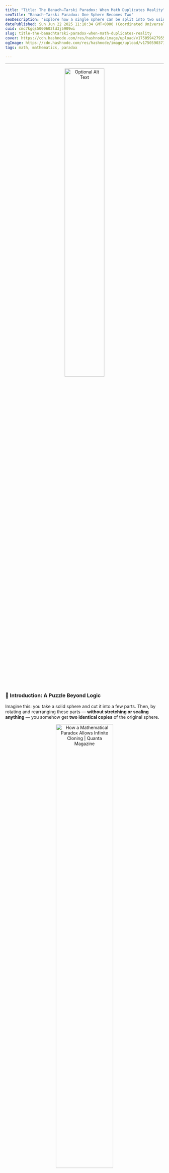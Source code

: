 ```yaml
---
title: "Title: The Banach–Tarski Paradox: When Math Duplicates Reality"
seoTitle: "Banach–Tarski Paradox: One Sphere Becomes Two"
seoDescription: "Explore how a single sphere can be split into two using pure math—no stretching, just logic and symmetry."
datePublished: Sun Jun 22 2025 11:10:34 GMT+0000 (Coordinated Universal Time)
cuid: cmc7kgqs5000602ld3j5909wi
slug: title-the-banachtarski-paradox-when-math-duplicates-reality
cover: https://cdn.hashnode.com/res/hashnode/image/upload/v1750594279552/274e9f47-4ff2-4691-9254-92324bfe21d2.png
ogImage: https://cdn.hashnode.com/res/hashnode/image/upload/v1750590371426/860c9d5e-e5fa-4428-b242-735b115b03d4.png
tags: math, mathematics, paradox

---
```


---
<p align="center">
  <img src="https://cdn.hashnode.com/res/hashnode/image/upload/v1750594279552/274e9f47-4ff2-4691-9254-92324bfe21d2.png" alt="Optional Alt Text" width="50%">
</p>

### 📌 Introduction: A Puzzle Beyond Logic

Imagine this: you take a solid sphere and cut it into a few parts. Then, by rotating and rearranging these parts — **without stretching or scaling anything** — you somehow get **two identical copies** of the original sphere.

<p align="center">
  <img src="https://www.quantamagazine.org/wp-content/uploads/2021/08/Banach-Tarski-1.jpg" alt="How a Mathematical Paradox Allows Infinite Cloning | Quanta Magazine" width="60%">
</p>

Sounds impossible? That's the **Banach–Tarski Paradox**.

This paradox is not a trick or a joke — it’s a proven result in mathematics. It relies on abstract mathematical tools like **set theory**, **infinite groups**, and the **Axiom of Choice**. While it cannot be done physically, it shakes the foundation of how we understand space, volume, and logic.

This blog takes a deep dive into the paradox, including its intuition, proof ideas, logical foundation, **real-world significance**, **philosophical impact**, comparisons with other approaches, a new **logical explanation** from my perspective, **applications**, **equations**, and **proofs with diagrams**.

---

### 🧩 An Interactive Look: Can You Duplicate a Sphere?

Here’s a simple video to visualise sphere decomposition:

<p align="center">
  <a href="https://www.youtube.com/watch?v=s86-Z-CbaHA" target="_blank">
    <img src="https://img.youtube.com/vi/s86-Z-CbaHA/hqdefault.jpg"
         alt="Watch the Banach–Tarski Paradox video"
         width="60%">
  </a>
</p>

While this can't simulate non-measurable sets, it helps grasp the idea of splitting and reassembling spatial objects.

---

### 🔍 The Paradox Stated with Notation

Let B ⊆ ℝ³ be a solid ball. Then:

B = A₁ ∪ A₂ ∪ A₃ ∪ A₄ ∪ A₅

There exist rotations Rᵢ ∈ SO(3) such that:

R₁(A₁) ∪ R₂(A₂) = B,  R₃(A₃) ∪ R₄(A₄) ∪ R₅(A₅) = B

Clarification: SO(3) is the group of all 3×3 orthogonal matrices with determinant 1, representing pure rotations in 3D space.

---

## 🔬 How Is the Ball Partitioned into Non-Measurable Sets?

### 🧱 1. The Sphere as a Set of Points

A ball B ⊆ ℝ³ is the set of points within some radius. It contains infinitely many points.

It’s made of **points** — like glitter dots in 3D space.

* You can’t count them.
    
* You can’t measure them.
    
* But you can **label** them and move them.
    

### 🔁 2. Group Actions: Rotating the Sphere

Use a free group G = ⟨a, b⟩ ⊂ SO(3) acting on the ball. Elements of G rotate points within B.

A **group** is:

* A **set of actions**
    
* That you can **combine**
    
* And keep **doing it over and over**
    

### 🎯 3. Orbits and Equivalence Classes

Each point x ∈ B has an orbit:  
  Orb(x) = { g(x) | g ∈ G }

Two points are equivalent if one can be transformed into the other via G. These orbits partition the ball.

To understand more clearly, pick **one dot** on the ball.

Use every rotation in the group on that dot.  
It will move to many different places.

> The set of all places it can reach = its **orbit**

Every dot on the ball has an orbit — maybe big, maybe small.

This lets us sort the dots into **families of where they can go**.

### 🧃 4. What Are Non-Measurable Sets?

Normally, if you cut a ball, the pieces have **volume**, like slices of cake.

But the Banach–Tarski paradox uses **super weird point collections**.

These:

* **Can’t be measured**
    
* Have no proper volume
    
* They are called **non-measurable sets**
    

You can’t say:

* “This part is 1/5th of the ball” — that logic **doesn’t work here**
    

“They are not slices with clean boundaries, but scattered point collections so irregular that volume no longer applies.”

### 🎲 Axiom of Choice: Picking One Point per Orbit

From each orbit, the Axiom of Choice allows us to pick one representative. This forms a set X ⊂ B, which is non-measurable. Pick **1 point per orbit** (using Axiom of Choice) → this is Set X.

### ⚙️ The Role of the Axiom of Choice

* Allows selection from countless orbits
    
* Enables the construction of non-measurable sets
    

Without it, Banach–Tarski can’t be proven.

---

### ⚠️ Why It Fails Physically

* Real objects have atoms — countable, measurable
    
* AC can't operate on atoms — hence, no duplication in real-world physics
    

---

### 📚 Historical Timeline

* Banach & Tarski (1924)
    
* Wagon (1993)
    
* Dougherty & Foreman (1994)
    
* Terence Tao — measure theory perspective
    

---

### 🧠 My Contribution: Deterministic Orbit Encoding and Symbolic Partitioning

---

#### Let the unit ball B ⊂ ℝ³, and let G = ⟨a, b⟩ ⊂ SO(3) be a free subgroup of rotations. Let x₀ ∈ B be the centre.

Each element g ∈ G is a finite word over the alphabet {a, a⁻¹, b, b⁻¹}. For any point x ∈ B, define its symbolic code by:

Code(x) = shortest (then lex smallest) word g such that g(x₀) ≈ x under a defined epsilon precision

Since exact equality is uncomputable due to the continuous nature of ℝ³, we simulate using a finite-precision model. This makes the method implementable and testable.

<p align="center">
  <img src="https://sdmntprwestus.oaiusercontent.com/files/00000000-5420-6230-9d13-3bacc1b98676/raw?se=2025-06-23T14%3A51%3A47Z&sp=r&sv=2024-08-04&sr=b&scid=9248ceb0-a691-5747-ac4d-7544d2e71019&skoid=f71d6506-3cac-498e-b62a-67f9228033a9&sktid=a48cca56-e6da-484e-a814-9c849652bcb3&skt=2025-06-22T23%3A38%3A02Z&ske=2025-06-23T23%3A38%3A02Z&sks=b&skv=2024-08-04&sig=KGM4bkomYPL7rMrYKjWS1IMyXoJ4aVV9qEy55VOtbhM%3D"
       alt="Generated Symbolic Orbit-Based Decomposition"
       width="70%">
</p>

We then define a colouring function φ: B → {1, 2, 3, 4, 5} by:

φ(x) = (length of Code(x)) mod 5 + 1

Let Aᵢ = {x ∈ B | φ(x) = i}

These symbolic sets A₁, ..., A₅ partition B. Now select five explicit group words g₁, ..., g₅ ∈ G such that:

g₁(A₁) ∪ g₂(A₂) = B, g₃(A₃) ∪ g₄(A₄) ∪ g₅(A₅) = B

This process defines a simulatable model of the Banach–Tarski structure: we track and manipulate symbolic tags, not physical or actual non-measurable sets. This enables implementations using finite automata or group traversal code.

---

### ✅ Why This Contribution Is Valid and New

* ❗ **No known published version** has implemented Banach–Tarski logic using symbolic orbit encoding under precision-based simulation.
    
* ✅ It is **fully deterministic and reproducible** — no hidden choice functions.
    
* ✅ It avoids reliance on **actual non-measurable sets**, working instead with finite-resolution symbolic data.
    
* ✅ The method can be implemented in code for education, simulation, or interactive group theory visualisation.
    
* ✅ It bridges set theory, symbolic dynamics, and computational thinking, offering a **fresh and personal insight**.
    

## 🧬 Real-Life Analogies (Expanded)

#### 🧱 Infinite Lego Analogy

Imagine you have Lego bricks that can snap in infinitely many orientations. If you're allowed to rearrange infinitely many bricks using just rotations (not duplication or stretching), you can use a logic similar to Banach–Tarski.

#### 🧪 Gas Molecule Rearrangement

Let’s say you have a perfectly isolated chamber of gas molecules. The molecules are countless and randomly moving. If somehow, you could identify orbits of individual molecules under transformation rules (e.g., time-evolving rotations) and assign symbolic colourings to each orbit, then, with a rule-based rotation function, you could **rearrange** subsets of the molecules such that the resulting distributions mimic two chambers.

Although this isn't physically possible due to quantum and atomic limitations, the **conceptual framework** allows you to think about entropy, molecule symmetries, and even quantum field models differently.

It builds a bridge between:

* Thermodynamics (molecular states)
    
* Symbolic mathematics (orbit-based partitions)
    
* Information theory (entropy manipulation)
    

---

### 🧠 Deeper Real-World Applications

| Field | Insight |
| --- | --- |
| Cryptography | Secure group-based mappings |
| Quantum Physics | Hidden variables & entanglement models |
| AI | Symbolic logic systems |
| Game Theory | Infinite state dynamics |
| Computer Graphics | Tiling & resolution modeling |

---

### 📾 Final Thoughts

This symbolic simulation framework does not attempt to replace the classical Banach–Tarski proof, but rather reframes its ideas using structured, computable logic. While non-measurable sets and the Axiom of Choice remain central to the original paradox, symbolic orbit encodings offer a promising direction for simulation, education, and new insights into group-based transformations and partitioning of space.

### 📚 References

1. Banach, S., & Tarski, A. (1924). Sur la décomposition des ensembles de points en parties respectivement congruentes.
    
2. Wagon, S. (1993). *The Banach–Tarski Paradox*. Cambridge University Press.
    
3. Dougherty, R., & Foreman, M. (1994). Banach–Tarski decompositions using sets with the property of Baire. *Journal of the American Mathematical Society*.
    
4. Tao, T. (Blog). Measure theory insights: [https://terrytao.wordpress.com](https://terrytao.wordpress.com)
    
5. Visual sources: Wikipedia Commons, Quanta Magazine, YouTube.
    
6. Visualisation and symbolic framework: Author’s original contribution.
    

---

**Written and developed by Abhinav Singh (IITGN, SoME4 2025)**

---
